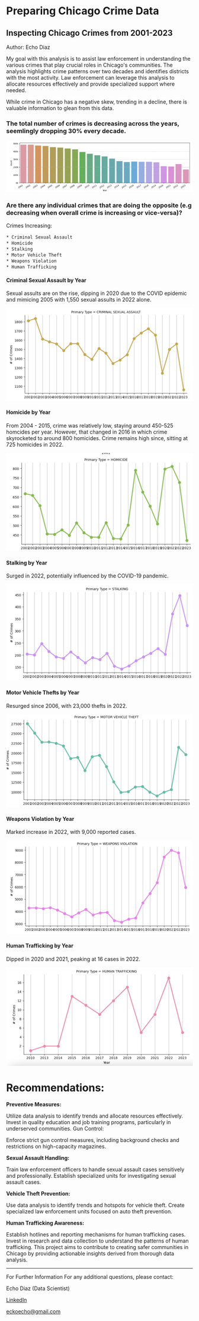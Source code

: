 # Preparing Chicago Crime Data

## Inspecting Chicago Crimes from 2001-2023

Author: Echo Diaz

My goal with this analysis is to assist law enforcement in understanding the various crimes that play crucial roles in Chicago's communities. The analysis highlights crime patterns over two decades and identifies districts with the most activity. Law enforcement can leverage this analysis to allocate resources effectively and provide specialized support where needed.

While crime in Chicago has a negative skew, trending in a decline, there is valuable information to glean from this data.

### The total number of crimes is decreasing across the years, seemlingly dropping 30% every decade.

![Crime by Year](/Data/Images/screenshot7.png)


### **Are there any individual crimes that are doing the opposite (e.g decreasing when overall crime is increasing or vice-versa)?**

Crimes Increasing:

    * Criminal Sexual Assault
    * Homicide 
    * Stalking
    * Motor Vehicle Theft
    * Weapons Violation
    * Human Trafficking


#### Criminal Sexual Assault by Year
Sexual assults are on the rise, dipping in 2020 due to the COVID epidemic and mimicing 2005 with 1,550 sexual assults in 2022 alone.

![Sexual Assault by Year](/Data/Images/screenshot1.png)

    
#### Homicide by Year
From 2004 - 2015, crime was relatively low, staying around 450-525 homcides per year. However, that changed in 2016 in which crime skyrocketed to around 800 homicides. Crime remains high since, sitting at 725 homicides in 2022.

![Homicide by Year](/Data/Images/screenshot2.png)

#### Stalking by Year
Surged in 2022, potentially influenced by the COVID-19 pandemic.

![Stalking Assault by Year](/Data/Images/screenshot3.png)

#### Motor Vehicle Thefts by Year
Resurged since 2006, with 23,000 thefts in 2022.

![Motor Vehicle Thefts](/Data/Images/screenshot4.png)

#### Weapons Violation by Year
Marked increase in 2022, with 9,000 reported cases.

![Weapons Violation by Year](/Data/Images/screenshot5.png)

#### Human Trafficking by Year
Dipped in 2020 and 2021, peaking at 16 cases in 2022.

![Human Trafficking by Year](/Data/Images/screenshot6.png)


# Recommendations:

**Preventive Measures:**

Utilize data analysis to identify trends and allocate resources effectively.
Invest in quality education and job training programs, particularly in underserved communities.
Gun Control:

Enforce strict gun control measures, including background checks and restrictions on high-capacity magazines.

**Sexual Assault Handling:**

Train law enforcement officers to handle sexual assault cases sensitively and professionally.
Establish specialized units for investigating sexual assault cases.

**Vehicle Theft Prevention:**

Use data analysis to identify trends and hotspots for vehicle theft.
Create specialized law enforcement units focused on auto theft prevention.

**Human Trafficking Awareness:**

Establish hotlines and reporting mechanisms for human trafficking cases.
Invest in research and data collection to understand the patterns of human trafficking.
This project aims to contribute to creating safer communities in Chicago by providing actionable insights derived from thorough data analysis.

__________________________________________
For Further Information
For any additional questions, please contact:

Echo Diaz (Data Scientist) 

[LinkedIn](https://www.linkedin.com/in/virtual-echo/)

eckoecho@gmail.com
